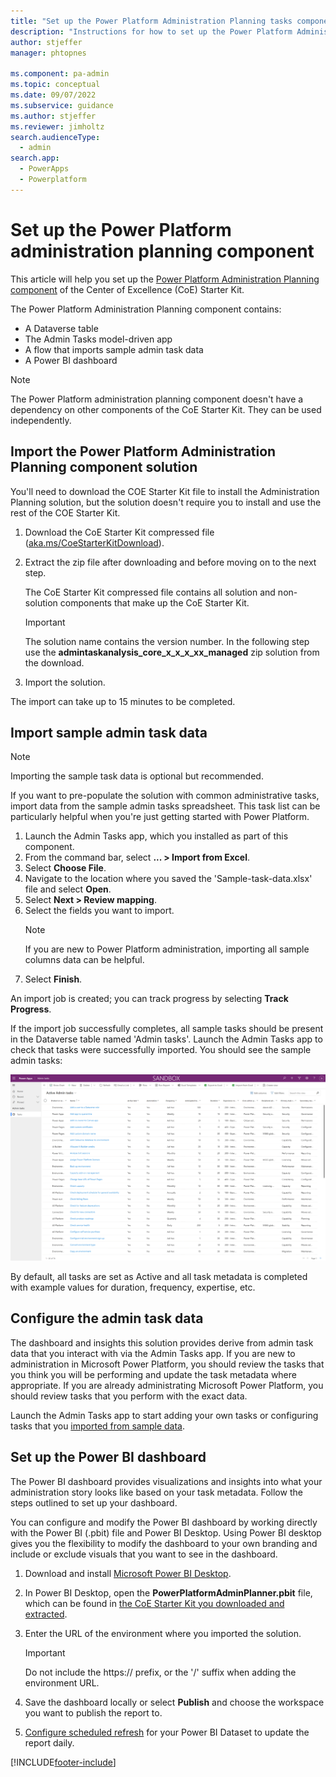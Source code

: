 ```yaml
---
title: "Set up the Power Platform Administration Planning tasks component | Microsoft Docs"
description: "Instructions for how to set up the Power Platform Administration Planning component of the CoE Starter Kit."
author: stjeffer
manager: phtopnes

ms.component: pa-admin
ms.topic: conceptual
ms.date: 09/07/2022
ms.subservice: guidance
ms.author: stjeffer
ms.reviewer: jimholtz
search.audienceType: 
  - admin
search.app: 
  - PowerApps
  - Powerplatform
---
```

# Set up the Power Platform administration planning component

This article will help you set up the [Power Platform Administration Planning component](admin-tasks-component.md) of the Center of Excellence (CoE) Starter Kit.

The Power Platform Administration Planning component contains:

- A Dataverse table
- The Admin Tasks model-driven app
- A flow that imports sample admin task data
- A Power BI dashboard

> [!NOTE]
> The Power Platform administration planning component doesn't have a dependency on other components of the CoE Starter Kit. They can be used independently.

## Import the Power Platform Administration Planning component solution

You'll need to download the COE Starter Kit file to install the Administration Planning solution, but the solution doesn't require you to install and use the rest of the COE Starter Kit.

1. Download the CoE Starter Kit compressed file ([aka.ms/CoeStarterKitDownload](https://aka.ms/CoeStarterKitDownload)).

2. Extract the zip file after downloading and before moving on to the next step.

   The CoE Starter Kit compressed file contains all solution and non-solution components that make up the CoE Starter Kit.

   > [!IMPORTANT]
   > The solution name contains the version number. In the following step use the **admintaskanalysis_core_x_x_x_xx_managed** zip solution from the download.

3. Import the solution.

The import can take up to 15 minutes to be completed.

## Import sample admin task data

> [!NOTE]
> Importing the sample task data is optional but recommended.

If you want to pre-populate the solution with common administrative tasks, import data from the sample admin tasks spreadsheet. This task list can be particularly helpful when you're just getting started with Power Platform.

1. Launch the Admin Tasks app, which you installed as part of this component.
1. From the command bar, select **... > Import from Excel**.
1. Select **Choose File**.
1. Navigate to the location where you saved the 'Sample-task-data.xlsx' file and select **Open**.
1. Select **Next > Review mapping**.
1. Select the fields you want to import.
   > [!NOTE]
   > If you are new to Power Platform administration, importing all sample columns data can be helpful.
1. Select **Finish**.

An import job is created; you can track progress by selecting **Track Progress**.

If the import job successfully completes, all sample tasks should be present in the Dataverse table named 'Admin tasks'. Launch the Admin Tasks app to check that tasks were successfully imported. You should see the sample admin tasks:

![Launch the Admin Tasks app](media/Admin-task-app.png "Launch the Admin Tasks app")

By default, all tasks are set as Active and all task metadata is completed with example values for duration, frequency, expertise, etc.

## Configure the admin task data

The dashboard and insights this solution provides derive from admin task data that you interact with via the Admin Tasks app.  If you are new to administration in Microsoft Power Platform, you should review the tasks that you think you will be performing and update the task metadata where appropriate.  If you are already administrating Microsoft Power Platform, you should review tasks that you perform with the exact data.

Launch the Admin Tasks app to start adding your own tasks or configuring tasks that you [imported from sample data](#import-sample-admin-task-data).

## Set up the Power BI dashboard

The Power BI dashboard provides visualizations and insights into what your administration story looks like based on your task metadata. Follow the steps outlined to set up your dashboard.

You can configure and modify the Power BI dashboard by working directly with the Power BI (.pbit) file and Power BI Desktop.  Using Power BI desktop gives you the flexibility to modify the dashboard to your own branding and include or exclude visuals that you want to see in the dashboard.

1. Download and install [Microsoft Power BI Desktop](https://www.microsoft.com/download/details.aspx?id=58494).

2. In Power BI Desktop, open the **PowerPlatformAdminPlanner.pbit** file, which can be found in [the CoE Starter Kit you downloaded and extracted](#set-up-the-power-platform-administration-planning-component).

3. Enter the URL of the environment where you imported the solution.

   > [!IMPORTANT]
   > Do not include the https:// prefix, or the '/' suffix when adding the environment URL.

4. Save the dashboard locally or select **Publish** and choose the workspace you want to publish the report to.

5. [Configure scheduled refresh](/power-bi/connect-data/refresh-data#configure-scheduled-refresh) for your Power BI Dataset to update the report daily.

[!INCLUDE[footer-include](../../includes/footer-banner.md)]
